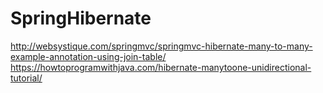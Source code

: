 # SpringHibernate
http://websystique.com/springmvc/springmvc-hibernate-many-to-many-example-annotation-using-join-table/
https://howtoprogramwithjava.com/hibernate-manytoone-unidirectional-tutorial/
